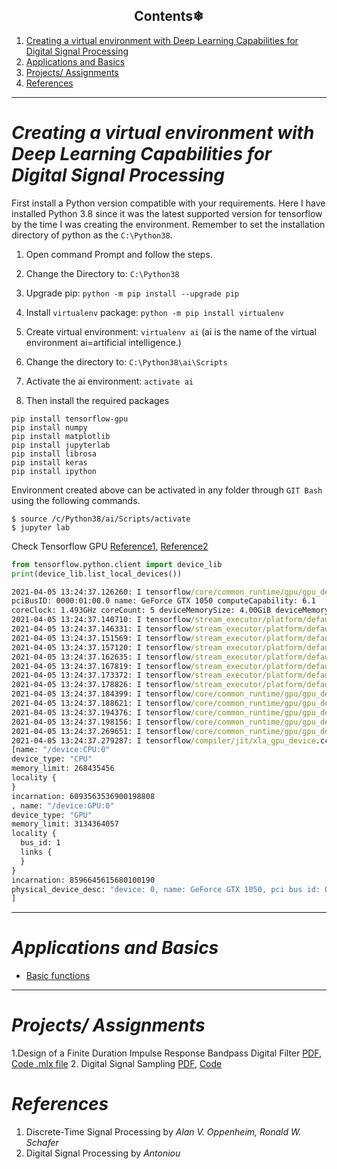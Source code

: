 <h2 align="center"> Contents❄ </h2>

1. [Creating a virtual environment with Deep Learning Capabilities for Digital Signal Processing](#creating-a-virtual-environment-with-deep-learning-capabilities-for-digital-signal-processing)
2. [Applications and Basics](#applications-and-basics)
3. [Projects/ Assignments](#projects-assignments)
4. [References](#references)


---


# *Creating a virtual environment with Deep Learning Capabilities for Digital Signal Processing*

First install a Python version compatible with your requirements. Here I have installed Python 3.8 since it was the latest supported version for tensorflow by the time I was creating the environment. Remember to set the installation directory of python as the `C:\Python38`.

1. Open command Prompt and follow the steps.

2. Change the Directory to: `C:\Python38`

3. Upgrade pip: `python -m pip install --upgrade pip`

4. Install `virtualenv` package: `python -m pip install virtualenv`

5. Create virtual environment: `virtualenv ai` (ai is the name of the virtual environment ai=artificial intelligence.)

6. Change the directory to: `C:\Python38\ai\Scripts`

7. Activate the ai environment: `activate ai`

8. Then install the required packages

```shell
pip install tensorflow-gpu
pip install numpy
pip install matplotlib
pip install jupyterlab
pip install librosa
pip install keras
pip install ipython
```


Environment created above can be activated in any folder through `GIT Bash` using the following commands.

```shell
$ source /c/Python38/ai/Scripts/activate
$ jupyter lab
```

Check Tensorflow GPU [Reference1](https://www.tensorflow.org/install/gpu), [Reference2](https://www.codingforentrepreneurs.com/blog/install-tensorflow-gpu-windows-cuda-cudnn/)

```python
from tensorflow.python.client import device_lib
print(device_lib.list_local_devices())
```

```cmd
2021-04-05 13:24:37.126260: I tensorflow/core/common_runtime/gpu/gpu_device.cc:1720] Found device 0 with properties:
pciBusID: 0000:01:00.0 name: GeForce GTX 1050 computeCapability: 6.1
coreClock: 1.493GHz coreCount: 5 deviceMemorySize: 4.00GiB deviceMemoryBandwidth: 104.43GiB/s
2021-04-05 13:24:37.140710: I tensorflow/stream_executor/platform/default/dso_loader.cc:49] Successfully opened dynamic library cudart64_110.dll
2021-04-05 13:24:37.146331: I tensorflow/stream_executor/platform/default/dso_loader.cc:49] Successfully opened dynamic library cublas64_11.dll
2021-04-05 13:24:37.151569: I tensorflow/stream_executor/platform/default/dso_loader.cc:49] Successfully opened dynamic library cublasLt64_11.dll
2021-04-05 13:24:37.157120: I tensorflow/stream_executor/platform/default/dso_loader.cc:49] Successfully opened dynamic library cufft64_10.dll
2021-04-05 13:24:37.162635: I tensorflow/stream_executor/platform/default/dso_loader.cc:49] Successfully opened dynamic library curand64_10.dll
2021-04-05 13:24:37.167819: I tensorflow/stream_executor/platform/default/dso_loader.cc:49] Successfully opened dynamic library cusolver64_10.dll
2021-04-05 13:24:37.173372: I tensorflow/stream_executor/platform/default/dso_loader.cc:49] Successfully opened dynamic library cusparse64_11.dll
2021-04-05 13:24:37.178826: I tensorflow/stream_executor/platform/default/dso_loader.cc:49] Successfully opened dynamic library cudnn64_8.dll
2021-04-05 13:24:37.184399: I tensorflow/core/common_runtime/gpu/gpu_device.cc:1862] Adding visible gpu devices: 0
2021-04-05 13:24:37.188621: I tensorflow/core/common_runtime/gpu/gpu_device.cc:1261] Device interconnect StreamExecutor with strength 1 edge matrix:
2021-04-05 13:24:37.194376: I tensorflow/core/common_runtime/gpu/gpu_device.cc:1267]      0
2021-04-05 13:24:37.198156: I tensorflow/core/common_runtime/gpu/gpu_device.cc:1280] 0:   N
2021-04-05 13:24:37.269651: I tensorflow/core/common_runtime/gpu/gpu_device.cc:1406] Created TensorFlow device (/device:GPU:0 with 2989 MB memory) -> physical GPU (device: 0, name: GeForce GTX 1050, pci bus id: 0000:01:00.0, compute capability: 6.1)
2021-04-05 13:24:37.279287: I tensorflow/compiler/jit/xla_gpu_device.cc:99] Not creating XLA devices, tf_xla_enable_xla_devices not set
[name: "/device:CPU:0"
device_type: "CPU"
memory_limit: 268435456
locality {
}
incarnation: 6093563536900198808
, name: "/device:GPU:0"
device_type: "GPU"
memory_limit: 3134364057
locality {
  bus_id: 1
  links {
  }
}
incarnation: 8596645615680100190
physical_device_desc: "device: 0, name: GeForce GTX 1050, pci bus id: 0000:01:00.0, compute capability: 6.1"
]
```

---

# *Applications and Basics*

* [Basic functions](http://htmlpreview.github.io/?https://github.com/bimalka98/Digital-Signal-Processing/blob/main/PractiseDSP/Basicfunctions.html)

---

# *Projects/ Assignments*

1.Design of a Finite Duration Impulse Response Bandpass Digital Filter [PDF](https://nbviewer.jupyter.org/github/bimalka98/Digital-Signal-Processing/blob/main/FIR%20Filter%20Design-Project%20Friday%2C%205%20March%202021/LaTeX%20Report/180631J-Project-EN2570.pdf), [Code .mlx file](https://github.com/bimalka98/Digital-Signal-Processing/blob/main/FIR%20Filter%20Design-Project%20Friday%2C%205%20March%202021/LaTeX%20Report/code/bandpass180631J.mlx)
2. Digital Signal Sampling [PDF](https://nbviewer.jupyter.org/github/bimalka98/Digital-Signal-Processing/blob/main/Digital%20Signal%20Sampling%20May%203%2C%202021/LaTeX%20Report/180631J_A01_EN2073.pdf), [Code](https://github.com/bimalka98/Digital-Signal-Processing/blob/main/Digital%20Signal%20Sampling%20May%203%2C%202021/code.mlx)  


# *References*
1. Discrete-Time Signal Processing by *Alan V. Oppenheim, Ronald W. Schafer*
2. Digital Signal Processing by *Antoniou*
